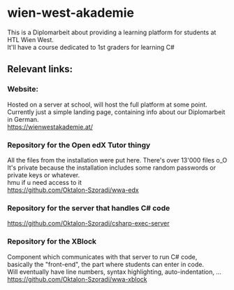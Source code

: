 # wien-west-akademie
This is a Diplomarbeit about providing a learning platform for students at HTL Wien West.  
It'll have a course dedicated to 1st graders for learning C#

## Relevant links:

### Website:
Hosted on a server at school, will host the full platform at some point.  
Currently just a simple landing page, containing info about our Diplomarbeit in German.  
https://wienwestakademie.at/

### Repository for the Open edX Tutor thingy
All the files from the installation were put here. There's over 13'000 files  o_O  
It's private because the installation includes some random passwords or private keys or whatever.  
hmu if u need access to it  
https://github.com/Oktalon-Szoradi/wwa-edx

### Repository for the server that handles C# code
https://github.com/Oktalon-Szoradi/csharp-exec-server

### Repository for the XBlock
Component which communicates with that server to run C# code,  
basically the "front-end", the part where students can enter in code.  
Will eventually have line numbers, syntax highlighting, auto-indentation, ...  
https://github.com/Oktalon-Szoradi/wwa-xblock
